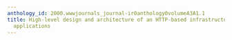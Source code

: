 ```yaml
---
anthology_id: 2000.wwwjournals_journal-ir0anthology0volumeA3A1.1
title: High-level design and architecture of an HTTP-based infrastructure for web
  applications
---
```

